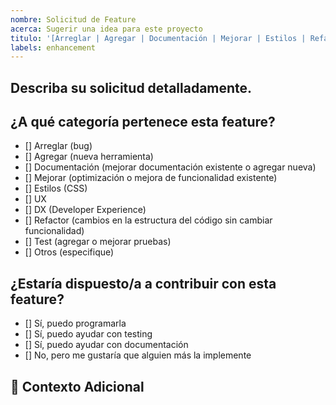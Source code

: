 ```yaml
---
nombre: Solicitud de Feature
acerca: Sugerir una idea para este proyecto
titulo: '[Arreglar | Agregar | Documentación | Mejorar | Estilos | Refactor | Test | Otros] ( Área | Framework): Descripción corta'
labels: enhancement
---
```


<!-- Gracias por contribuir. Por favor complete la siguiente información para facilitar la revisión. -->

## Describa su solicitud detalladamente.

<!-- Describa lo que quiere hacer o que se haga -->

## ¿A qué categoría pertenece esta feature?

<!-- Borre las opciones que no use -->

- [] Arreglar (bug)
- [] Agregar (nueva herramienta)
- [] Documentación (mejorar documentación existente o agregar nueva)
- [] Mejorar (optimización o mejora de funcionalidad existente)
- [] Estilos (CSS)
- [] UX
- [] DX (Developer Experience)
- [] Refactor (cambios en la estructura del código sin cambiar funcionalidad)
- [] Test (agregar o mejorar pruebas)
- [] Otros (especifique)

## ¿Estaría dispuesto/a a contribuir con esta feature?

 <!-- Borre las opciones que no use -->

- [] Sí, puedo programarla
- [] Sí, puedo ayudar con testing
- [] Sí, puedo ayudar con documentación
- [] No, pero me gustaría que alguien más la implemente

## 🔗 Contexto Adicional

<!-- Borre esta sección si no aplica -->

<!-- Agregue cualquier otro contexto o screenshots sobre la solicitud de feature aquí. -->
